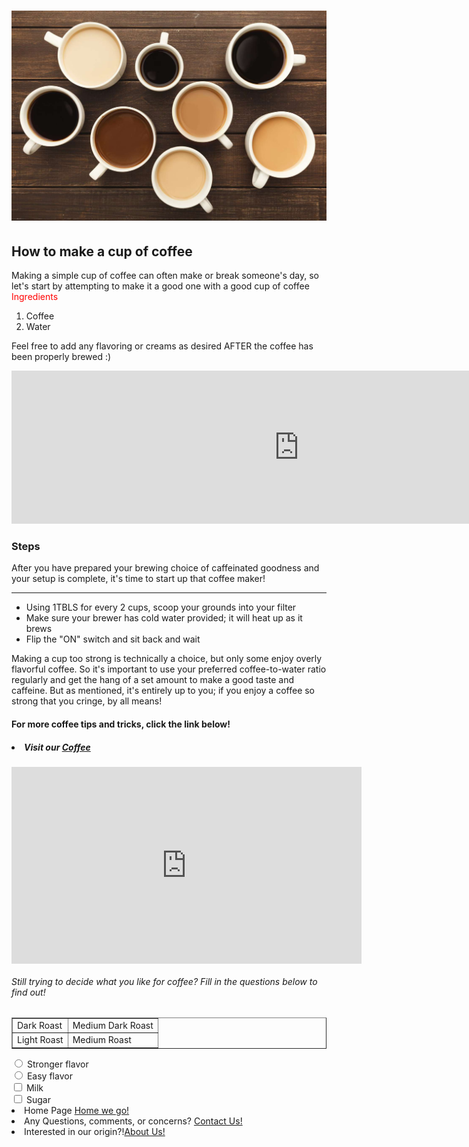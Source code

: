 
<html>
<head>
  <title>Coffee Making Guide</title>
</head>
<body style="background-image: url('https://libreshot.com/wp-content/uploads/2016/03/coffee-beans-861x631.jpg'); background-size: cover; background-repeat: no-repeat;">
  <div class="container">
    <h1 align="center"><img src="Does-Coffee-Make-You-Gain-Weight-2000-9388988c07d247ae9394b7d5b78eaae9.jpg" alt="Just some coffee" style="width:520px"></h1>
    <h2>How to make a cup of coffee</h2>
    <p>
      Making a simple cup of coffee can often make or break someone's day, so let's start by attempting to make it a good one with a good cup of coffee
      <br />
      <span style="color: red;">Ingredients</span>
      <ol>
        <li>Coffee</li>
        <li>Water</li>
      </ol>
      Feel free to add any flavoring or creams as desired AFTER the coffee has been properly brewed :)
    </p>
    <iframe frameborder="0" scrolling="no" src="https://freesound.org/embed/sound/iframe/552401/simple/large/" width="920" height="245"></iframe>
    <!--I'm a note, I'm a note, I am very notey note -->
    <h3><span class="highlight">Steps</span></h3>
    <p>
      After you have prepared your brewing choice of caffeinated goodness and your setup is complete, it's time to start up that coffee maker!
      <hr />
      <ul>
        <li>Using 1TBLS for every 2 cups, scoop your grounds into your filter</li>
        <li>Make sure your brewer has cold water provided; it will heat up as it brews</li>
        <li>Flip the "ON" switch and sit back and wait</li>
      </ul>
      Making a cup too strong is technically a choice, but only some enjoy overly flavorful coffee. So it's important to use your preferred coffee-to-water ratio regularly and get the hang of a set amount to make a good taste and caffeine. But as mentioned, it's entirely up to you; if you enjoy a coffee so strong that you cringe, by all means!
    </p>
    <h4>
      <p>
        For more coffee tips and tricks, click the link below!
      </p>
    </h4>
    <h5>
      <li>Visit our <a href="https://www.caffeluxxe.com/blogs/news/11-tips-for-brewing-better-coffee-at-home" target="_blank">Coffee</a></li>
    </h5>
    <iframe width="560" height="315" src="https://www.youtube.com/embed/fYSnS69a5R0?si=V37nK4hPww7QsNbz" title="YouTube video player" frameborder="0" allow="accelerometer; autoplay; clipboard-write; encrypted-media; gyroscope; picture-in-picture; web-share" allowfullscreen style="display:block; margin:auto;"></iframe>
    <h6>
      <p>
        Still trying to decide what you like for coffee? Fill in the questions below to find out!
      </p>
    </h6>
    <!-- Table -->
    <table border="1">
      <tr>
        <td>Dark Roast</td>
        <td>Medium Dark Roast</td>
      </tr>
      <tr>
        <td>Light Roast</td>
        <td>Medium Roast</td>
      </tr>
    </table>
    <form>
      <!-- Radio Buttons -->
      <input type="radio" id="option1" name="option" value="option1">
      <label for="option1">Stronger flavor</label><br>
      <input type="radio" id="option2" name="coffee" value="flavor">
      <label for="option2">Easy flavor</label><br>
      <!-- Checkboxes -->
      <input type="checkbox" id="checkbox1" name="checkbox1" value="checkbox1">
      <label for="checkbox1">Milk</label><br>
      <input type="checkbox" id="checkbox2" name="checkbox2" value="checkbox2">
      <label for="checkbox2">Sugar</label><br>
       <li> Home Page <a href="https://kenzie-nice.github.io/Kenzie_Nice.github.io/">Home we go!</a></li>
     <li>Any Questions, comments, or concerns? <a href="https://kenzie-nice.github.io/Week5.github.io/">Contact Us!</a></li>
      <li> Interested in our origin?!<a href="https://kenzie-nice.github.io/About_us.io/">About Us!</a></li>
    </form>
  </div>
</body>
</html>
